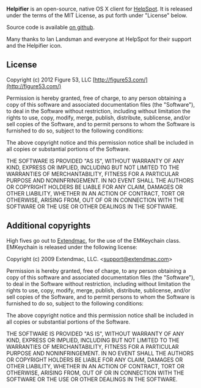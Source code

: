 
**Helpifier** is an open-source, native OS X client for [HelpSpot](http://helpspot.com/). It is released under the terms of the MIT License, as put forth under "License" below.

Source code is available [on github](http://github.com/Figure53/Helpifier/).

Many thanks to Ian Landsman and everyone at HelpSpot for their support and the Helpifier icon.

License
-------

Copyright (c) 2012 Figure 53, LLC
[http://figure53.com/](http://figure53.com/)

Permission is hereby granted, free of charge, to any person obtaining
a copy of this software and associated documentation files (the
"Software"), to deal in the Software without restriction, including
without limitation the rights to use, copy, modify, merge, publish,
distribute, sublicense, and/or sell copies of the Software, and to
permit persons to whom the Software is furnished to do so, subject to
the following conditions:

The above copyright notice and this permission notice shall be
included in all copies or substantial portions of the Software.

THE SOFTWARE IS PROVIDED "AS IS", WITHOUT WARRANTY OF ANY KIND,
EXPRESS OR IMPLIED, INCLUDING BUT NOT LIMITED TO THE WARRANTIES OF
MERCHANTABILITY, FITNESS FOR A PARTICULAR PURPOSE AND
NONINFRINGEMENT. IN NO EVENT SHALL THE AUTHORS OR COPYRIGHT HOLDERS BE
LIABLE FOR ANY CLAIM, DAMAGES OR OTHER LIABILITY, WHETHER IN AN ACTION
OF CONTRACT, TORT OR OTHERWISE, ARISING FROM, OUT OF OR IN CONNECTION
WITH THE SOFTWARE OR THE USE OR OTHER DEALINGS IN THE SOFTWARE.

Additional copyrights
---------------------

High fives go out to [Extendmac](http://extendmac.com/), for the use of the EMKeychain class. EMKeychain is released under the following license:

Copyright (c) 2009 Extendmac, LLC. <[support@extendmac.com](mailto:support@extendmac.com)>
 
Permission is hereby granted, free of charge, to any person
obtaining a copy of this software and associated documentation
files (the "Software"), to deal in the Software without
restriction, including without limitation the rights to use,
copy, modify, merge, publish, distribute, sublicense, and/or sell
copies of the Software, and to permit persons to whom the
Software is furnished to do so, subject to the following
conditions:

The above copyright notice and this permission notice shall be
included in all copies or substantial portions of the Software.

THE SOFTWARE IS PROVIDED "AS IS", WITHOUT WARRANTY OF ANY KIND,
EXPRESS OR IMPLIED, INCLUDING BUT NOT LIMITED TO THE WARRANTIES
OF MERCHANTABILITY, FITNESS FOR A PARTICULAR PURPOSE AND
NONINFRINGEMENT. IN NO EVENT SHALL THE AUTHORS OR COPYRIGHT
HOLDERS BE LIABLE FOR ANY CLAIM, DAMAGES OR OTHER LIABILITY,
WHETHER IN AN ACTION OF CONTRACT, TORT OR OTHERWISE, ARISING
FROM, OUT OF OR IN CONNECTION WITH THE SOFTWARE OR THE USE OR
OTHER DEALINGS IN THE SOFTWARE.